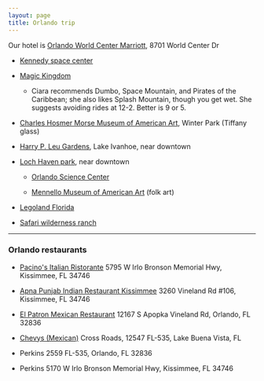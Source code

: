 ```yaml
---
layout: page
title: Orlando trip
---
```


Our hotel is [Orlando World Center Marriott](http://www.marriott.com/hotels/travel/mcowc-orlando-world-center-marriott), 8701 World Center Dr

- [Kennedy space center](https://www.kennedyspacecenter.com/tickets/ticket-info.aspx)

- [Magic Kingdom](https://disneyworld.disney.go.com/attractions/magic-kingdom/)

  - Ciara recommends Dumbo, Space Mountain, and Pirates of the
    Caribbean; she also likes Splash Mountain, though you get wet.
    She suggests avoiding rides at 12-2. Better is 9 or 5.

- [Charles Hosmer Morse Museum of American Art](http://www.morsemuseum.org/), Winter Park
  (Tiffany glass)

- [Harry P. Leu Gardens](http://www.leugardens.org/), Lake Ivanhoe, near downtown

- [Loch Haven park](http://www.cityoforlando.net/parks/loch-haven-park/), near downtown

  - [Orlando Science Center](https://www.osc.org)

  - [Mennello Museum of American Art](http://www.mennellomuseum.com/)
    (folk art)

- [Legoland Florida](https://www.legoland.com/florida/buy-tickets/admission-tickets/)

- [Safari wilderness ranch](http://safariwilderness.com/)


---

### Orlando restaurants

- [Pacino's Italian Ristorante](http://www.pacinos.com/)
  5795 W Irlo Bronson Memorial Hwy, Kissimmee, FL 34746

- [Apna Punjab Indian Restaurant Kissimmee](http://www.apnapunjabindianrestaurantsfl.com/)
  3260 Vineland Rd #106, Kissimmee, FL 34746

- [El Patron Mexican Restaurant](http://www.elpatronorlando.com/)
  12167 S Apopka Vineland Rd, Orlando, FL 32836

- [Chevys (Mexican)](http://chevys.com/)
  Cross Roads, 12547 FL-535, Lake Buena Vista, FL

- Perkins
  2559 FL-535, Orlando, FL 32836

- Perkins
  5170 W Irlo Bronson Memorial Hwy, Kissimmee, FL 34746
